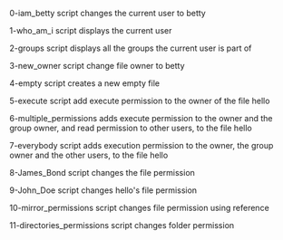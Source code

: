 0-iam_betty script changes the current user to betty

1-who_am_i script displays the current user       

2-groups script displays all the groups the current user is part of

3-new_owner script change file owner to betty

4-empty script creates a new empty file

5-execute script add execute permission to the owner of the file hello

6-multiple_permissions adds execute permission to the owner and the group owner, and read permission to other users, to the file hello

7-everybody script adds execution permission to the owner, the group owner and the other users, to the file hello

8-James_Bond script changes the file permission

9-John_Doe script changes hello's file permission

10-mirror_permissions script changes file permission using reference

11-directories_permissions script changes folder permission

	
